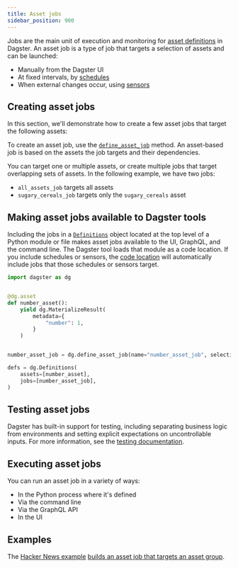 ```yaml
---
title: Asset jobs
sidebar_position: 900
---
```


Jobs are the main unit of execution and monitoring for [asset definitions](/guides/build/assets/defining-assets) in Dagster. An asset job is a type of job that targets a selection of assets and can be launched:

- Manually from the Dagster UI
- At fixed intervals, by [schedules](/guides/automate/schedules)
- When external changes occur, using [sensors](/guides/automate/sensors)


## Creating asset jobs

In this section, we'll demonstrate how to create a few asset jobs that target the following assets:

<CodeExample filePath="guides/data-modeling/asset-jobs/asset-jobs.py" language="python" lineStart="5" lineEnd="18"/>

To create an asset job, use the [`define_asset_job`](/api/python-api/assets#dagster.define_asset_job) method. An asset-based job is based on the assets the job targets and their dependencies.

You can target one or multiple assets, or create multiple jobs that target overlapping sets of assets. In the following example, we have two jobs:

- `all_assets_job` targets all assets
- `sugary_cereals_job` targets only the `sugary_cereals` asset

<CodeExample filePath="guides/data-modeling/asset-jobs/asset-jobs.py" language="python" lineStart="20" lineEnd="33"/>

## Making asset jobs available to Dagster tools

Including the jobs in a [`Definitions`](/api/python-api/definitions) object located at the top level of a Python module or file makes asset jobs available to the UI, GraphQL, and the command line. The Dagster tool loads that module as a code location. If you include schedules or sensors, the [code location](/guides/deploy/code-locations) will automatically include jobs that those schedules or sensors target.

```python file=/concepts/assets/jobs_to_definitions.py
import dagster as dg


@dg.asset
def number_asset():
    yield dg.MaterializeResult(
        metadata={
            "number": 1,
        }
    )


number_asset_job = dg.define_asset_job(name="number_asset_job", selection="number_asset")

defs = dg.Definitions(
    assets=[number_asset],
    jobs=[number_asset_job],
)
```

## Testing asset jobs

Dagster has built-in support for testing, including separating business logic from environments and setting explicit expectations on uncontrollable inputs. For more information, see the [testing documentation](/guides/test).

## Executing asset jobs

You can run an asset job in a variety of ways:

- In the Python process where it's defined
- Via the command line
- Via the GraphQL API
- In the UI

## Examples

The [Hacker News example](https://github.com/dagster-io/dagster/tree/master/examples/project_fully_featured) [builds an asset job that targets an asset group](https://github.com/dagster-io/dagster/blob/master/examples/project_fully_featured/project_fully_featured/jobs.py).

